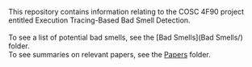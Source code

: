 This repository contains information relating to the COSC 4F90 project entitled Execution Tracing-Based Bad Smell Detection.
<br />
<br />To see a list of potential bad smells, see the [Bad Smells](Bad Smells/) folder.
<br />To see summaries on relevant papers, see the [Papers](Papers/) folder.
